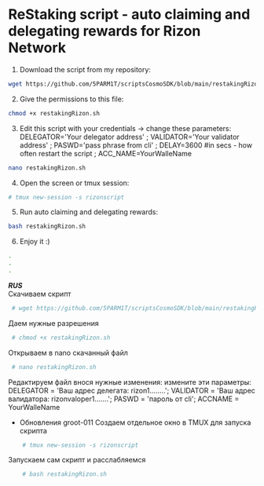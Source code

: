 # ReStaking script - auto claiming and delegating rewards for Rizon Network

1. Download the script from my repository:

```bash
wget https://github.com/5PARM1T/scriptsCosmoSDK/blob/main/restakingRizon.sh
```

2. Give the permissions to this file:

```bash
chmod +x restakingRizon.sh
```

3. Edit this script with your credentials -> change these parameters: DELEGATOR='Your delegator address' ;
VALIDATOR='Your validator address' ;
PASWD='pass phrase from cli' ;
DELAY=3600 #in secs - how often restart the script ;
ACC_NAME=YourWalleName 
 
 ```bash
nano restakingRizon.sh
```
4. Open the screen or tmux session:
 
 ```bash
# tmux new-session -s rizonscript
```
5. Run auto claiming and delegating rewards:

 ```bash
bash restakingRizon.sh
```
6. Enjoy it :)

```bash
.
.
.
```
***RUS***  
Скачиваем скрипт 
```bash
 # wget https://github.com/5PARM1T/scriptsCosmoSDK/blob/main/restakingRizon.sh 
```
Даем нужные разрешения
```bash
 # chmod +x restakingRizon.sh
```
Открываем в nano скачанный файл
```bash
 # nano restakingRizon.sh
```
Редактируем файл внося нужные изменения: измените эти параметры: 
 DELEGATOR = 'Ваш адрес делегата: rizon1........'; 
 VALIDATOR = 'Ваш адрес валидатора: rizonvaloper1.......'; 
 PASWD = 'пароль от cli'; 
 ACCNAME = YourWalleName

* Обновления groot-011
   Создаем отдельное окно в TMUX для запуска скрипта
```bash
    # tmux new-session -s rizonscript
```
   
   Запускаем сам скрипт и расслабляемся
```bash
    # bash restakingRizon.sh
```
